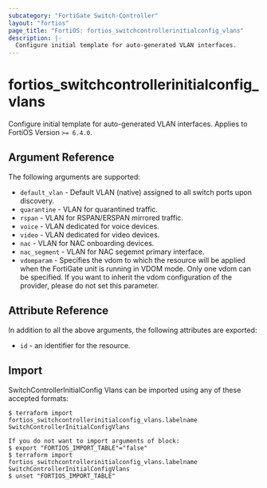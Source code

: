 ```yaml
---
subcategory: "FortiGate Switch-Controller"
layout: "fortios"
page_title: "FortiOS: fortios_switchcontrollerinitialconfig_vlans"
description: |-
  Configure initial template for auto-generated VLAN interfaces.
---
```


# fortios_switchcontrollerinitialconfig_vlans
Configure initial template for auto-generated VLAN interfaces. Applies to FortiOS Version `>= 6.4.0`.

## Argument Reference

The following arguments are supported:

* `default_vlan` - Default VLAN (native) assigned to all switch ports upon discovery.
* `quarantine` - VLAN for quarantined traffic.
* `rspan` - VLAN for RSPAN/ERSPAN mirrored traffic.
* `voice` - VLAN dedicated for voice devices.
* `video` - VLAN dedicated for video devices.
* `nac` - VLAN for NAC onboarding devices.
* `nac_segment` - VLAN for NAC segemnt primary interface.
* `vdomparam` - Specifies the vdom to which the resource will be applied when the FortiGate unit is running in VDOM mode. Only one vdom can be specified. If you want to inherit the vdom configuration of the provider, please do not set this parameter.


## Attribute Reference

In addition to all the above arguments, the following attributes are exported:
* `id` - an identifier for the resource.

## Import

SwitchControllerInitialConfig Vlans can be imported using any of these accepted formats:
```
$ terraform import fortios_switchcontrollerinitialconfig_vlans.labelname SwitchControllerInitialConfigVlans

If you do not want to import arguments of block:
$ export "FORTIOS_IMPORT_TABLE"="false"
$ terraform import fortios_switchcontrollerinitialconfig_vlans.labelname SwitchControllerInitialConfigVlans
$ unset "FORTIOS_IMPORT_TABLE"
```
